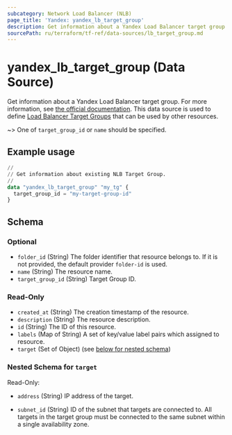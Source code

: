 ```yaml
---
subcategory: Network Load Balancer (NLB)
page_title: 'Yandex: yandex_lb_target_group'
description: Get information about a Yandex Load Balancer target group.
sourcePath: ru/terraform/tf-ref/data-sources/lb_target_group.md
---
```


# yandex_lb_target_group (Data Source)

Get information about a Yandex Load Balancer target group. For more information, see [the official documentation](https://yandex.cloud/docs/load-balancer/quickstart).
This data source is used to define [Load Balancer Target Groups](https://yandex.cloud/docs/load-balancer/concepts/target-resources) that can be used by other resources.

~> One of `target_group_id` or `name` should be specified.

## Example usage

```terraform
//
// Get information about existing NLB Target Group.
//
data "yandex_lb_target_group" "my_tg" {
  target_group_id = "my-target-group-id"
}
```

<!-- schema generated by tfplugindocs -->
## Schema

### Optional

- `folder_id` (String) The folder identifier that resource belongs to. If it is not provided, the default provider `folder-id` is used.
- `name` (String) The resource name.
- `target_group_id` (String) Target Group ID.

### Read-Only

- `created_at` (String) The creation timestamp of the resource.
- `description` (String) The resource description.
- `id` (String) The ID of this resource.
- `labels` (Map of String) A set of key/value label pairs which assigned to resource.
- `target` (Set of Object) (see [below for nested schema](#nestedatt--target))

<a id="nestedatt--target"></a>
### Nested Schema for `target`

Read-Only:

- `address` (String) IP address of the target.

- `subnet_id` (String) ID of the subnet that targets are connected to. All targets in the target group must be connected to the same subnet within a single availability zone.

